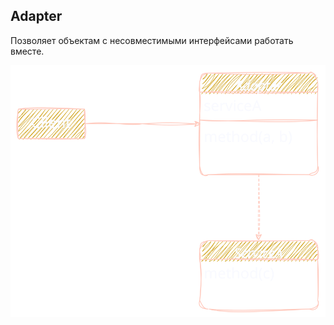 ## Adapter

Позволяет объектам с несовместимыми интерфейсами работать вместе.

![img](image/Adapter.svg)